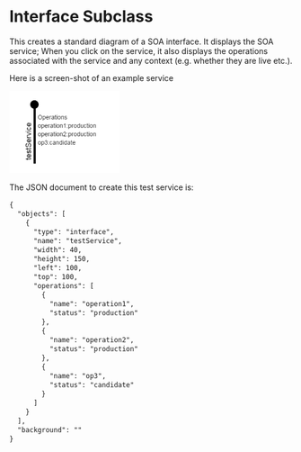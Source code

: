 Interface Subclass
=================

This creates a standard diagram of a SOA interface. It displays the SOA service; When you click on the service, it also displays the
operations associated with the service and any context (e.g. whether they are live etc.).

Here is a screen-shot of an example service

![Screenshot](screenshot.png)


The JSON document to create this test service is:

```
{
  "objects": [
    {
      "type": "interface",
      "name": "testService",
      "width": 40,
      "height": 150,
      "left": 100,
      "top": 100,
      "operations": [
        {
          "name": "operation1",
          "status": "production"
        },
        {
          "name": "operation2",
          "status": "production"
        },
        {
          "name": "op3",
          "status": "candidate"
        }
      ]
    }
  ],
  "background": ""
}
```

